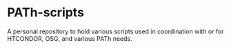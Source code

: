 # PATh-scripts
A personal repository to hold various scripts used in coordination with or for HTCONDOR, OSG, and various PATh needs.
